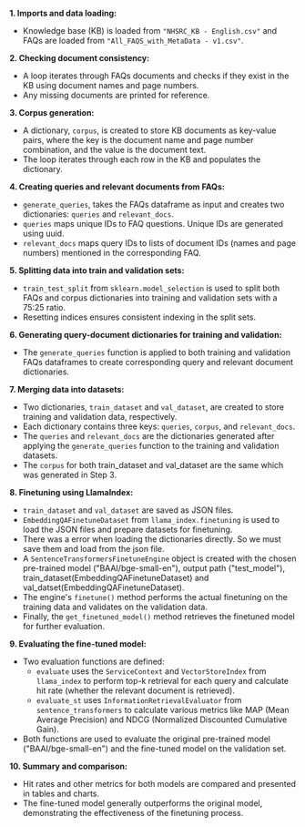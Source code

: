 **1. Imports and data loading:**

- Knowledge base (KB) is loaded from `"NHSRC_KB - English.csv"` and FAQs are loaded from `"All_FAQS_with_MetaData - v1.csv"`.

**2. Checking document consistency:**

- A loop iterates through FAQs documents and checks if they exist in the KB using document names and page numbers.
- Any missing documents are printed for reference.

**3. Corpus generation:**

- A dictionary, `corpus`, is created to store KB documents as key-value pairs, where the key is the document name and page number combination, and the value is the document text.
- The loop iterates through each row in the KB and populates the dictionary.

**4. Creating queries and relevant documents from FAQs:**

- `generate_queries`, takes the FAQs dataframe as input and creates two dictionaries: `queries` and `relevant_docs`.
- `queries` maps unique IDs to FAQ questions. Unique IDs are generated using uuid.
- `relevant_docs` maps query IDs to lists of document IDs (names and page numbers) mentioned in the corresponding FAQ.

**5. Splitting data into train and validation sets:**

- `train_test_split` from `sklearn.model_selection` is used to split both FAQs and corpus dictionaries into training and validation sets with a 75:25 ratio.
- Resetting indices ensures consistent indexing in the split sets.

**6. Generating query-document dictionaries for training and validation:**

- The `generate_queries` function is applied to both training and validation FAQs dataframes to create corresponding query and relevant document dictionaries.

**7. Merging data into datasets:**

- Two dictionaries, `train_dataset` and `val_dataset`, are created to store training and validation data, respectively.
- Each dictionary contains three keys: `queries`, `corpus`, and `relevant_docs`.
- The `queries` and `relevant_docs` are the dictionaries generated after applying the `generate_queries` function to the training and validation datasets.
- The `corpus` for both train_dataset and val_dataset are the same which was generated in Step 3. 

**8. Finetuning using LlamaIndex:**

- `train_dataset` and `val_dataset` are saved as JSON files.
- `EmbeddingQAFinetuneDataset` from `llama_index.finetuning` is used to load the JSON files and prepare datasets for finetuning. 
- There was a error when loading the dictionaries directly. So we must save them and load from the json file.
- A `SentenceTransformersFinetuneEngine` object is created with the chosen pre-trained model ("BAAI/bge-small-en"), output path ("test_model"), train_dataset(EmbeddingQAFinetuneDataset) and val_datset(EmbeddingQAFinetuneDataset).
- The engine's `finetune()` method performs the actual finetuning on the training data and validates on the validation data.
- Finally, the `get_finetuned_model()` method retrieves the finetuned model for further evaluation.

**9. Evaluating the fine-tuned model:**

- Two evaluation functions are defined:
    - `evaluate` uses the `ServiceContext` and `VectorStoreIndex` from `llama_index` to perform top-k retrieval for each query and calculate hit rate (whether the relevant document is retrieved).
    - `evaluate_st` uses `InformationRetrievalEvaluator` from `sentence_transformers` to calculate various metrics like MAP (Mean Average Precision) and NDCG (Normalized Discounted Cumulative Gain).
- Both functions are used to evaluate the original pre-trained model ("BAAI/bge-small-en") and the fine-tuned model on the validation set.

**10. Summary and comparison:**

- Hit rates and other metrics for both models are compared and presented in tables and charts.
- The fine-tuned model generally outperforms the original model, demonstrating the effectiveness of the finetuning process.

